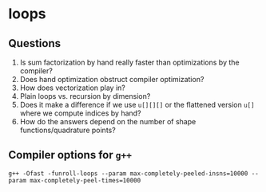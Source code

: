 # loops

## Questions

1. Is sum factorization by hand really faster than optimizations by the compiler?
1. Does hand optimization obstruct compiler optimization?
1. How does vectorization play in?
1. Plain loops vs. recursion by dimension?
1. Does it make a difference if we use `u[][][]` or the flattened version `u[]` where we compute indices by hand?
1. How do the answers depend on the number of shape functions/quadrature points?

## Compiler options for `g++`

```
g++ -Ofast -funroll-loops --param max-completely-peeled-insns=10000 --param max-completely-peel-times=10000
```
